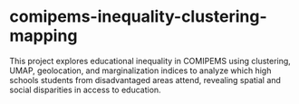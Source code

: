 # comipems-inequality-clustering-mapping
This project explores educational inequality in COMIPEMS using clustering, UMAP, geolocation, and marginalization indices to analyze which high schools students from disadvantaged areas attend, revealing spatial and social disparities in access to education.
